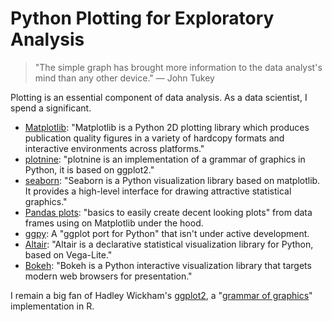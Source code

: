 # Python Plotting for Exploratory Analysis

> "The simple graph has brought more information to the data analyst's
mind than any other device." — John Tukey

Plotting is an essential component of data analysis. As a data scientist,
I spend a significant.

* [Matplotlib](https://matplotlib.org/ "Matplotlib: Python plotting"): "Matplotlib is a Python 2D plotting library which produces publication quality figures in a variety of hardcopy formats and interactive environments across platforms."
* [plotnine](https://plotnine.readthedocs.io/en/stable/ "plotnine: A grammar of graphics for Python"): "plotnine is an implementation of a grammar of graphics in Python, it is based on ggplot2."
* [seaborn](https://seaborn.pydata.org/ "Seaborn: statistical data visualization"): "Seaborn is a Python visualization library based on matplotlib. It provides a high-level interface for drawing attractive statistical graphics."
* [Pandas plots](https://pandas.pydata.org/pandas-docs/stable/visualization.html "pandas documentation"): "basics to easily create decent looking plots" from data frames using on Matplotlib under the hood.
* [ggpy](https://github.com/yhat/ggpy "ggplot port for python"): A "ggplot port for Python" that isn't under active development.
* [Altair](https://altair-viz.github.io/ "Declarative Visualization in Python"): "Altair is a declarative statistical visualization library for Python, based on Vega-Lite."
* [Bokeh](http://bokeh.pydata.org/en/latest/ "Python interactive visualization library"): "Bokeh is a Python interactive visualization library that targets modern web browsers for presentation."

I remain a big fan of Hadley Wickham's [ggplot2](http://ggplot2.org/ "ggplot2"), a "[grammar of graphics](https://www.amazon.com/Grammar-Graphics-Statistics-Computing/dp/0387245448 "The Grammar of Graphics (Statistics and Computing): Leland Wilkinson, D. Wills, D. Rope, A. Norton, R. Dubbs: 9780387245447: Amazon.com: Books")" implementation in R.